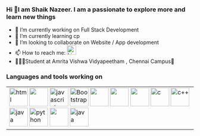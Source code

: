 ### Hi  👋I am Shaik Nazeer. I am a passionate to explore more and learn new things


- 🔭 I’m currently working on Full Stack Development
- 🌱 I’m currently learning cp
- 👯 I’m looking to collaborate on Website / App development
- 📫 How to reach me: <a href = "https://www.linkedin.com/in/shaik-nazeer-798243216"><img src = "https://img.icons8.com/color/344/linkedin.png" alt = "Linked in" width = "25" height = "25" /></a>
- 👨🏻‍💻Student at Amrita Vishwa Vidyapeetham , Chennai Campus🏫
### Languages and tools working on
<table>
    <tr>
      <td>
        <div>
          <a href="https://developer.mozilla.org/en-US/docs/Web/HTML"><img src="https://img.icons8.com/color/48/000000/html-5--v1.png" alt="html" width="50" height="50"/></a>
          <a href="https://www.w3.org/Style/CSS/Overview.en.html"><img src="https://img.icons8.com/color/48/000000/css3.png" width="50" height="50"/></a>
          <a href="https://www.javascript.com"><img src="https://img.icons8.com/color/128/000000/javascript.png" alt="javascript" width="50" height="50" /></a>
          <a href="https://getbootstrap.com"><img src="https://img.icons8.com/color/344/bootstrap.png" alt="Bootstrap" width="50" height="50" /></a>
          <a href="https://jquery.com/"><img src="https://img.icons8.com/ios-filled/344/jquery.png" width="50" height="50"/></a>
          <a href="https://reactjs.org"><img src="https://img.icons8.com/office/344/react.png" width="50" height="50"/></a>
           <a href="https://redux.js.org/"><img src="https://img.icons8.com/material-outlined/452/redux.png" width="50" height="50"/></a>
          <a href="https://www.cprogramming.com"><img src="https://img.icons8.com/color/48/000000/c-programming.png" alt="c" width="50" height="50" /><a>
          <a href="https://www.cprogramming.com"><img src="https://img.icons8.com/color/344/c-plus-plus-logo.png" alt="c++" width="50" height="50" /><a>
          <a href="https://www.java.com/"><img src="https://img.icons8.com/color/128/000000/java.png" alt="java" width="50" height="50" /></a>
          <a href="https://www.python.org"><img src="https://img.icons8.com/color/128/000000/python.png" alt="python" width="50" height="50" /></a>
          <a href="https://www.oracle.com/database/"><img src="https://img.icons8.com/external-soft-fill-juicy-fish/344/external-sql-servers-and-networks-soft-fill-soft-fill-juicy-fish.png" width="50" height="50" /></a>
            <a href="https://www.mysql.com/"><img src="https://img.icons8.com/external-those-icons-flat-those-icons/344/external-MySQL-programming-and-development-those-icons-flat-those-icons.png" alt="java" width="50" height="50" /></a>          
        </div>
    </td>
  </tr>
</table>
